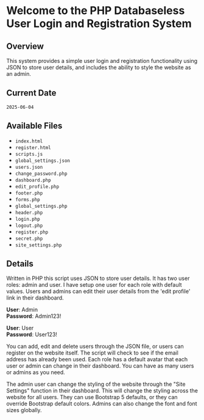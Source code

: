 # Welcome to the PHP Databaseless User Login and Registration System

## Overview
This system provides a simple user login and registration functionality using JSON to store user details, and includes the ability to style the website as an admin.

## Current Date
`2025-06-04`

## Available Files
- `index.html`
- `register.html`
- `scripts.js`
- `global_settings.json`
- `users.json`
- `change_password.php`
- `dashboard.php`
- `edit_profile.php`
- `footer.php`
- `forms.php`
- `global_settings.php`
- `header.php`
- `login.php`
- `logout.php`
- `register.php`
- `secret.php`
- `site_settings.php`

## Details

Written in PHP this script uses JSON to store user details. It has two user roles: admin and user.
I have setup one user for each role with default values. Users and admins can edit their user 
details from the 'edit profile' link in their dashboard.

**User**: Admin\
**Password**: Admin123!

**User**: User\
**Password**: User123!

You can add, edit and delete users through the JSON file, or users can register on the website itself.
The script will check to see if the email address has already been used. Each role has a default avatar
that each user or admin can change in their dashboard. You can have as many users or admins as you need.

The admin user can change the styling of the website through the "Site Settings" function in their dashboard.
This will change the styling across the website for all users. They can use Bootstrap 5 defaults, or they can 
override Bootstrap default colors. Admins can also change the font and font sizes globally.